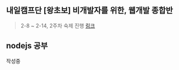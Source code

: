 내일캠프단 [왕초보] 비개발자를 위한, 웹개발 종합반
-------------------------------------------------
> 2-8 ~ 2-14, 2주차 숙제 진행 [링크](https://github.com/cchoseonghun/TIL/blob/main/Sparta/WIL/%EB%82%B4%EC%9D%BC%EB%B0%B0%EC%9B%80%EB%8B%A8_2%EC%A3%BC%EC%B0%A8.md)

nodejs 공부
-----------------------------------------------------
작성중
